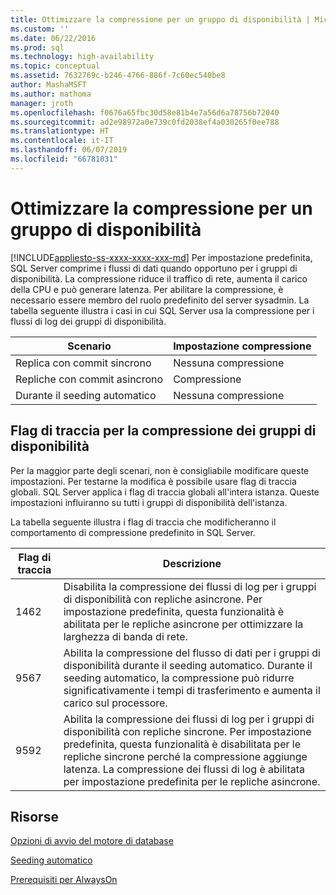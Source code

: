 ```yaml
---
title: Ottimizzare la compressione per un gruppo di disponibilità | Microsoft Docs
ms.custom: ''
ms.date: 06/22/2016
ms.prod: sql
ms.technology: high-availability
ms.topic: conceptual
ms.assetid: 7632769c-b246-4766-886f-7c60ec540be8
author: MashaMSFT
ms.author: mathoma
manager: jroth
ms.openlocfilehash: f0676a65fbc30d58e81b4e7a56d6a78756b72040
ms.sourcegitcommit: ad2e98972a0e739c0fd2038ef4a030265f0ee788
ms.translationtype: HT
ms.contentlocale: it-IT
ms.lasthandoff: 06/07/2019
ms.locfileid: "66781031"
---
```

# <a name="tune-compression-for-availability-group"></a>Ottimizzare la compressione per un gruppo di disponibilità
[!INCLUDE[appliesto-ss-xxxx-xxxx-xxx-md](../../../includes/appliesto-ss-xxxx-xxxx-xxx-md.md)]
Per impostazione predefinita, SQL Server comprime i flussi di dati quando opportuno per i gruppi di disponibilità. La compressione riduce il traffico di rete, aumenta il carico della CPU e può generare latenza. Per abilitare la compressione, è necessario essere membro del ruolo predefinito del server sysadmin. La tabella seguente illustra i casi in cui SQL Server usa la compressione per i flussi di log dei gruppi di disponibilità.

| Scenario | Impostazione compressione
| ---- | ----
| Replica con commit sincrono | Nessuna compressione
| Repliche con commit asincrono | Compressione
| Durante il seeding automatico | Nessuna compressione

## <a name="trace-flags-for-availability-group-compression"></a>Flag di traccia per la compressione dei gruppi di disponibilità 

Per la maggior parte degli scenari, non è consigliabile modificare queste impostazioni. Per testarne la modifica è possibile usare flag di traccia globali. SQL Server applica i flag di traccia globali all'intera istanza. Queste impostazioni influiranno su tutti i gruppi di disponibilità dell'istanza.  

La tabella seguente illustra i flag di traccia che modificheranno il comportamento di compressione predefinito in SQL Server. 

Flag di traccia | Descrizione
------------- | -------------
1462          | Disabilita la compressione dei flussi di log per i gruppi di disponibilità con repliche asincrone. Per impostazione predefinita, questa funzionalità è abilitata per le repliche asincrone per ottimizzare la larghezza di banda di rete.
9567          | Abilita la compressione del flusso di dati per i gruppi di disponibilità durante il seeding automatico. Durante il seeding automatico, la compressione può ridurre significativamente i tempi di trasferimento e aumenta il carico sul processore.
9592          | Abilita la compressione dei flussi di log per i gruppi di disponibilità con repliche sincrone. Per impostazione predefinita, questa funzionalità è disabilitata per le repliche sincrone perché la compressione aggiunge latenza. La compressione dei flussi di log è abilitata per impostazione predefinita per le repliche asincrone.


## <a name="resources"></a>Risorse


[Opzioni di avvio del motore di database](../../../database-engine/configure-windows/database-engine-service-startup-options.md)

[Seeding automatico](https://msdn.microsoft.com/library/mt735149(SQL.130).aspx)

[Prerequisiti per AlwaysOn](prereqs-restrictions-recommendations-always-on-availability.md) 
